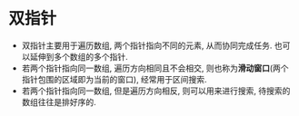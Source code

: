 # 双指针
- 双指针主要用于遍历数组, 两个指针指向不同的元素, 从而协同完成任务. 也可以延伸到多个数组的多个指针.
- 若两个指针指向同一数组, 遍历方向相同且不会相交, 则也称为**滑动窗口**(两个指针包围的区域即为当前的窗口), 经常用于区间搜索.
- 若两个指针指向同一数组, 但是遍历方向相反, 则可以用来进行搜索, 待搜索的数组往往是排好序的.